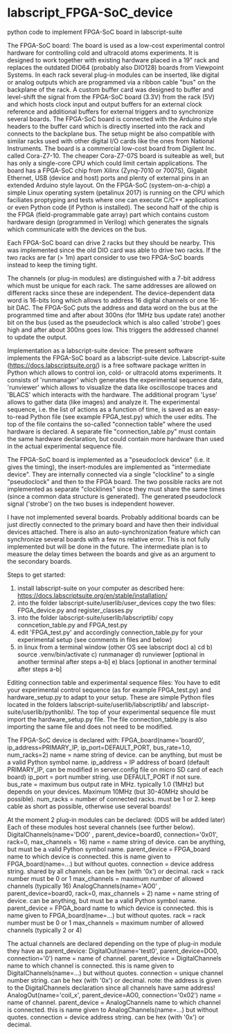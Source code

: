 # labscript_FPGA-SoC_device
python code to implement FPGA-SoC board in labscript-suite

The FPGA-SoC board:
The board is used as a low-cost experimental control hardware for controlling cold and ultracold atoms experiments. It is designed to work together with existing hardware placed in a 19" rack and replaces the outdated DIO64 (probably also DIO128) boards from Viewpoint Systems. In each rack several plug-in modules can be inserted, like digital or analog outputs which are programmed via a ribbon cable "bus" on the backplane of the rack. A custom buffer card was designed to buffer and level-shift the signal from the FPGA-SoC board (3.3V) from the rack (5V) and which hosts clock input and output buffers for an external clock reference and additional buffers for external triggers and to synchronize several boards. The FPGA-SoC board is connected with the Arduino style headers to the buffer card which is directly inserted into the rack and connects to the backplane bus. The setup might be also compatible with similar racks used with other digital I/O cards like the ones from National Instruments. The board is a commercial low-cost board from Digilent Inc. called Cora-Z7-10. The cheaper Cora-Z7-07S board is suiteable as well, but has only a single-core CPU which could limit certain applications. The board has a FPGA-SoC chip from Xilinx (Zynq-7010 or 7007S), Gigabit Ethernet, USB (device and host) ports and plenty of external pins in an extended Arduino style layout. On the FPGA-SoC (system-on-a-chip) a simple Linux operating system (petalinux 2017) is running on the CPU which faciliates proptyping and tests where one can execute C/C++ applications or even Python code (if Python is installed). The second half of the chip is the FPGA (field-programmable gate array) part which contains custom hardware design (programmed in Verilog) which generates the signals which communicate with the devices on the bus. 

Each FPGA-SoC board can drive 2 racks but they should be nearby. This was implemented since the old DIO card was able to drive two racks. If the two racks are far (> 1m) apart consider to use two FPGA-SoC boards instead to keep the timing tight.

The channels (or plug-in modules) are distinguished with a 7-bit address which must be unique for each rack. The same addresses are allowed on different racks since these are independent. The device-dependent data word is 16-bits long which allows to address 16 digital channels or one 16-bit DAC. The FPGA-SoC puts the address and data word on the bus at the programmed time and after about 300ns (for 1MHz bus update rate) another bit on the bus (used as the pseudeclock which is also called 'strobe') goes high and after about 300ns goes low. This triggers the addressed channel to update the output.

Implementation as a labscript-suite device:
The present software implements the FPGA-SoC board as a labscript-suite device. Labscript-suite (https://docs.labscriptsuite.org/) is a free software package written in Python which allows to control ion, cold- or ultracold atoms experiments. It consists of 'runmanager' which generates the experimental sequence data, 'runviewer' which allows to visualize the data like oscilloscope traces and 'BLACS' which interacts with the hardware. The additional program 'Lyse' allows to gather data (like images) and analyze it. The experimental sequence, i.e. the list of actions as a function of time, is saved as an easy-to-read Python file (see example FPGA_test.py) which the user edits. The top of the file contains the so-called "connection table" where the used hardware is declared. A separate file "connection_table.py" must contain the same hardware declaration, but could contain more hardware than used in the actual experimental sequence file. 

The FPGA-SoC board is implemented as a "pseudoclock device" (i.e. it gives the timing), the insert-modules are implemented as "intermediate device". They are internally connected via a single "clockline" to a single "pseudoclock" and then to the FPGA board. The two possible racks are not implemented as separate "clocklines" since they must share the same times (since a common data structure is generated). The generated pseudoclock signal ('strobe') on the two buses is independent however.

I have not implemented several boards. Probably additional boards can be just directly connected to the primary board and have then their individual devices attached. There is also an auto-synchronization feature which can synchronize several boards with a few ns relative error. This is not fully implemented but will be done in the future. The intermediate plan is to measure the delay times between the boards and give as an argument to the secondary boards.

Steps to get started:
1. install labscript-suite on your computer as described here: https://docs.labscriptsuite.org/en/stable/installation/
2. into the folder labscript-suite/userlib/user_devices copy the two files: FPGA_device.py and register_classes.py
3. into the folder labscript-suite/userlib/labscriptlib/<your apparatus name> copy conncetion_table.py and FPGA_test.py
4. edit 'FPGA_test.py' and accordingly connection_table.py for your experimental setup (see comments in files and below)
5. in linux from a terminal window (other OS see labscript doc)
  a) cd <labscript installation folder>
  b) source .venv/bin/activate
  c) runmanager
  d) runviewer [optional in another terminal after steps a-b]
  e) blacs [optional in another terminal after steps a-b]

Editing connection table and experimental sequence files:
You have to edit your experimental control sequence (as for example FPGA_test.py) and hardware_setup.py to adapt to your setup. These are simple Python files located in the folders labscript-suite/userlib/labscriptlib/<your apparatus name> and labscript-suite/userlib/pythonlib/. The top of your experimental sequence file must import the hardware_setup.py file. The file connection_table.py is also importing the same file and does not need to be modified.
  
  The FPGA-SoC device is declared with:
  FPGA_board(name='board0', ip_address=PRIMARY_IP, ip_port=DEFAULT_PORT, bus_rate=1.0, num_racks=2)
    name = name string of device. can be anything, but must be a valid Python symbol name.
    ip_address = IP address of board (default PRIMARY_IP, can be modified in server.config file on micro SD card of each board)
    ip_port = port number string. use DEFAULT_PORT if not sure.
    bus_rate = maximum bus output rate in MHz. typically 1.0 (1MHz) but depends on your devices. Maximum 10MHz (but 30-40MHz should be possible).
    num_racks = number of connected racks. must be 1 or 2. keep cable as short as possible, otherwise use several boards!
  
  At the moment 2 plug-in modules can be declared: (DDS will be added later)
  Each of these modules host several channels (see further below).
  DigitalChannels(name='DO0'  , parent_device=board0, connection='0x01', rack=0, max_channels = 16)
    name = name string of device. can be anything, but must be a valid Python symbol name.
    parent_device = FPGA_board name to which device is connected. this is name given to FPGA_board(name=...) but without quotes.
    connection = device address string. shared by all channels. can be hex (with '0x') or decimal.
    rack = rack number must be 0 or 1
    max_channels = maximum number of allowed channels (typically 16)
  AnalogChannels(name='AO0'   , parent_device=board0, rack=0, max_channels = 2)
    name = name string of device. can be anything, but must be a valid Python symbol name.
    parent_device = FPGA_board name to which device is connected. this is name given to FPGA_board(name=...) but without quotes.
    rack = rack number must be 0 or 1
    max_channels = maximum number of allowed channels (typically 2 or 4)
    
  The actual channels are declared depending on the type of plug-in module they have as parent_device:
  DigitalOut(name='test0', parent_device=DO0, connection='0')
    name = name of channel.
    parent_device = DigitalChannels name to which channel is connected. this is name given to DigitalChannels(name=...) but without quotes.
    connection = unique channel number string. can be hex (with '0x') or decimal.
    note: the address is given to the DigitalChannels declaration since all channels have same address!
  AnalogOut(name='coil_x', parent_device=AO0, connection='0x02')
    name = name of channel.
    parent_device = AnalogChannels name to which channel is connected. this is name given to AnalogChannels(name=...) but without quotes.
    connection = device address string. can be hex (with '0x') or decimal.
  

